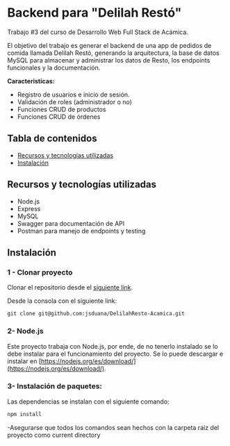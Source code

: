# Backend para "Delilah Restó"

Trabajo #3 del curso de Desarrollo Web Full Stack de Acámica.

El objetivo del trabajo es generar el backend de una app de pedidos de comida llamada Delilah Restó, generando la arquitectura, la base de datos MySQL para almacenar y administrar los datos de Resto, los endpoints funcionales y la documentación.

**Caracteristicas:**
- Registro de usuarios e inicio de sesión.
- Validación de roles (administrador o no)
- Funciones CRUD de productos
- Funciones CRUD de órdenes

## Tabla de contenidos
* [Recursos y tecnologías utilizadas](recursos-y-tecnologías-utilizadas)
* [Instalación](#instalación)


## Recursos y tecnologías utilizadas
- Node.js
- Express
- MySQL
- Swagger para documentación de API
- Postman para manejo de endpoints y testing

## Instalación

### 1 - Clonar proyecto

Clonar el repositorio desde el [siguiente link](https://github.com/jsduana/DelilahResto-Acamica).

Desde la consola con el siguiente link:

`git clone git@github.com:jsduana/DelilahResto-Acamica.git`

### 2- Node.js
Este proyecto trabaja con Node.js, por ende, de no tenerlo instalado se lo debe instalar para el funcionamiento del proyecto. Se lo puede descargar e instalar en [https://nodejs.org/es/download/](https://nodejs.org/es/download/).  

### 3- Instalación de paquetes:
Las dependencias se instalan con el siguiente comando:
 
```bash
npm install
```  
  
-Asegurarse que todos los comandos sean hechos con la carpeta raíz del proyecto como current directory 
